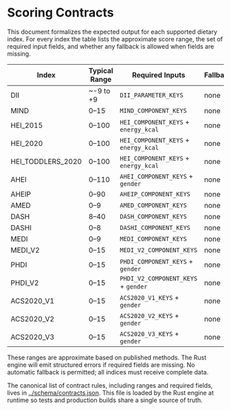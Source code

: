 # Scoring Contracts

This document formalizes the expected output for each supported dietary index. For every index the table lists the approximate score range, the set of required input fields, and whether any fallback is allowed when fields are missing.

| Index | Typical Range | Required Inputs | Fallbacks |
|-------|---------------|-----------------|-----------|
| DII | ~-9 to +9 | `DII_PARAMETER_KEYS` | none |
| MIND | 0–15 | `MIND_COMPONENT_KEYS` | none |
| HEI_2015 | 0–100 | `HEI_COMPONENT_KEYS` + `energy_kcal` | none |
| HEI_2020 | 0–100 | `HEI_COMPONENT_KEYS` + `energy_kcal` | none |
| HEI_TODDLERS_2020 | 0–100 | `HEI_COMPONENT_KEYS` + `energy_kcal` | none |
| AHEI | 0–110 | `AHEI_COMPONENT_KEYS` + `gender` | none |
| AHEIP | 0–90 | `AHEIP_COMPONENT_KEYS` | none |
| AMED | 0–9 | `AMED_COMPONENT_KEYS` | none |
| DASH | 8–40 | `DASH_COMPONENT_KEYS` | none |
| DASHI | 0–8 | `DASHI_COMPONENT_KEYS` | none |
| MEDI | 0–9 | `MEDI_COMPONENT_KEYS` | none |
| MEDI_V2 | 0–15 | `MEDI_V2_COMPONENT_KEYS` | none |
| PHDI | 0–15 | `PHDI_COMPONENT_KEYS` + `gender` | none |
| PHDI_V2 | 0–15 | `PHDI_V2_COMPONENT_KEYS` + `gender` | none |
| ACS2020_V1 | 0–15 | `ACS2020_V1_KEYS` + `gender` | none |
| ACS2020_V2 | 0–15 | `ACS2020_V2_KEYS` + `gender` | none |
| ACS2020_V3 | 0–15 | `ACS2020_V3_KEYS` + `gender` | none |

These ranges are approximate based on published methods. The Rust engine will emit structured errors if required fields are missing. No automatic fallback is permitted; all indices must receive complete data.

The canonical list of contract rules, including ranges and required fields, lives in [../schema/contracts.json](../schema/contracts.json). This file is loaded by the Rust engine at runtime so tests and production builds share a single source of truth.
